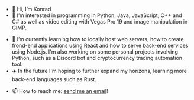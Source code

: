 - 👋 Hi, I’m Konrad
- 👀 I’m interested in programming in Python, Java, JavaScript, C++ and C# as well as video editing with Vegas Pro 19 and image manipulation in GIMP.
<!-- - 🌱 I’m currently learning creating Windows Forms applications using the .NET Framework for C#. -->
- 🌱 I’m currently learning how to locally host web servers, how to create frond-end applications using React and how to serve back-end services using Node.js. I'm also working on some personal projects involving Python, such as a Discord bot and cryptocurrency trading automation tool.
- ✈️ In the future I'm hoping to further expand my horizons, learning more back-end languages such as Rust.
<!--- - 💞️ I’m looking to collaborate on ... N/A --->
- 📫 How to reach me: [send me an email](mailto:konrad@guzek.uk)!

<!---
MagicalCornFlake/MagicalCornFlake is a ✨ special ✨ repository because its `README.md` (this file) appears on your GitHub profile.
You can click the Preview link to take a look at your changes.
--->
